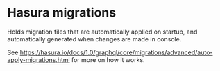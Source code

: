 # Hasura migrations

Holds migration files that are automatically applied on startup, and automatically generated when changes are made in console.

See https://hasura.io/docs/1.0/graphql/core/migrations/advanced/auto-apply-migrations.html for more on how it works.

